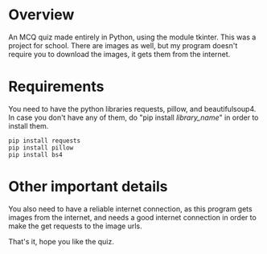 # Overview
An MCQ quiz made entirely in Python, using the module tkinter. This was a project for school. There are images as well, but my program doesn't require you to download the images, it gets them from the internet.

# Requirements
You need to have the python libraries requests, pillow, and beautifulsoup4. In case you don't have any of them, do "pip install *library_name*" in order to install them. 

```
pip install requests
pip install pillow
pip install bs4
```

# Other important details
You also need to have a reliable internet connection, as this program gets images from the internet, and needs a good internet connection in order to make the get requests to the image urls.

That's it, hope you like the quiz.

